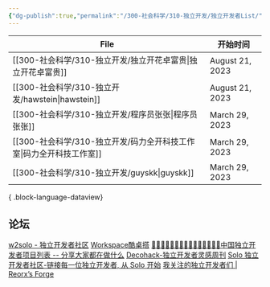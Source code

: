 ```yaml
---
{"dg-publish":true,"permalink":"/300-社会科学/310-独立开发/独立开发者List/","noteIcon":""}
---
```



| File                                          | 开始时间            |
| --------------------------------------------- | --------------- |
| [[300-社会科学/310-独立开发/独立开花卓富贵\|独立开花卓富贵]]     | August 21, 2023 |
| [[300-社会科学/310-独立开发/hawstein\|hawstein]]   | August 21, 2023 |
| [[300-社会科学/310-独立开发/程序员张张\|程序员张张]]         | March 29, 2023  |
| [[300-社会科学/310-独立开发/码力全开科技工作室\|码力全开科技工作室]] | March 29, 2023  |
| [[300-社会科学/310-独立开发/guyskk\|guyskk]]       | March 29, 2023  |

{ .block-language-dataview}


## 论坛
[w2solo - 独立开发者社区](https://w2solo.com/)
[Workspace酷桌搭](https://workspace.cool/)
[ 👩🏿‍💻👨🏾‍💻👩🏼‍💻👨🏽‍💻👩🏻‍💻中国独立开发者项目列表 -- 分享大家都在做什么](https://github.com/1c7/chinese-independent-developer)
[Decohack-独立开发者灵感周刊](https://www.decohack.com/)
[Solo 独立开发者社区-链接每一位独立开发者, 从 Solo 开始](https://solo.xin/)
[我关注的独立开发者们 | Reorx’s Forge](https://reorx.com/blog/indie-makers-im-following/#zh)
